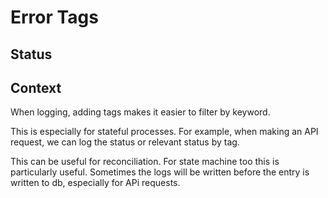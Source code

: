 # Error Tags


## Status

## Context

When logging, adding tags makes it easier to filter by keyword.

This is especially for stateful processes. For example, when making an API request, we can log the status or relevant status by tag.

This can be useful for reconciliation. For state machine too this is particularly useful. Sometimes the logs will be written before the entry is written to db, especially for APi requests.
